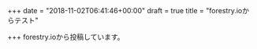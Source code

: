 +++
date = "2018-11-02T06:41:46+00:00"
draft = true
title = "forestry.ioからテスト"

+++
forestry.ioから投稿しています。